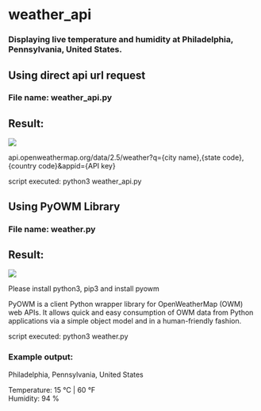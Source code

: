 # weather_api
### Displaying live temperature and humidity at Philadelphia, Pennsylvania, United States.


## Using direct api url request
### File name: weather_api.py

## Result:  
![](result_api.gif)

api.openweathermap.org/data/2.5/weather?q={city name},{state code},{country code}&appid={API key}

script executed: python3 weather_api.py


## Using PyOWM Library
### File name: weather.py

## Result:  
![](result.gif)

Please install python3, pip3 and install pyowm 

PyOWM is a client Python wrapper library for OpenWeatherMap (OWM) web APIs. It allows quick and easy consumption of OWM data from Python applications via a simple object model and in a human-friendly fashion.

script executed: python3 weather.py

### Example output:
Philadelphia, Pennsylvania, United States   

Temperature: 15 °C | 60 °F    
Humidity: 94 %    


